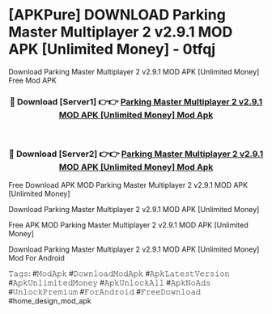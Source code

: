# [APKPure] DOWNLOAD Parking Master Multiplayer 2 v2.9.1 MOD APK [Unlimited Money] - 0tfqj
Download Parking Master Multiplayer 2 v2.9.1 MOD APK [Unlimited Money] Free Mod APK

<div align="center">
<h3>🔴 Download [Server1] 👉👉 <a href="https://apk-comot.site?title=Parking_Master_Multiplayer_2_v2.9.1_MOD_APK_[Unlimited_Money]">Parking Master Multiplayer 2 v2.9.1 MOD APK [Unlimited Money] Mod Apk</a></h3><br>

<h3>🔴 Download [Server2] 👉👉 <a href="https://apk-comot.site?title=Parking_Master_Multiplayer_2_v2.9.1_MOD_APK_[Unlimited_Money]">Parking Master Multiplayer 2 v2.9.1 MOD APK [Unlimited Money] Mod Apk</a></h3>
</div>


Free Download APK MOD Parking Master Multiplayer 2 v2.9.1 MOD APK [Unlimited Money]

Download Parking Master Multiplayer 2 v2.9.1 MOD APK [Unlimited Money] 

Free APK MOD Parking Master Multiplayer 2 v2.9.1 MOD APK [Unlimited Money] 

Download Parking Master Multiplayer 2 v2.9.1 MOD APK [Unlimited Money] Mod For Android

𝚃𝚊𝚐𝚜: #𝙼𝚘𝚍𝙰𝚙𝚔 #𝙳𝚘𝚠𝚗𝚕𝚘𝚊𝚍𝙼𝚘𝚍𝙰𝚙𝚔 #𝙰𝚙𝚔𝙻𝚊𝚝𝚎𝚜𝚝𝚅𝚎𝚛𝚜𝚒𝚘𝚗 #𝙰𝚙𝚔𝚄𝚗𝚕𝚒𝚖𝚒𝚝𝚎𝚍𝙼𝚘𝚗𝚎𝚢 #𝙰𝚙𝚔𝚄𝚗𝚕𝚘𝚌𝚔𝙰𝚕𝚕 #𝙰𝚙𝚔𝙽𝚘𝙰𝚍𝚜 #𝚄𝚗𝚕𝚘𝚌𝚔𝙿𝚛𝚎𝚖𝚒𝚞𝚖 #𝙵𝚘𝚛𝙰𝚗𝚍𝚛𝚘𝚒𝚍 #𝙵𝚛𝚎𝚎𝙳𝚘𝚠𝚗𝚕𝚘𝚊𝚍 #home_design_mod_apk